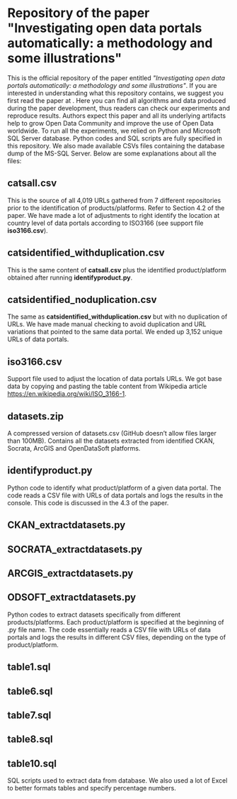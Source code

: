 # Repository of the paper "Investigating open data portals automatically: a methodology and some illustrations"
This is the official repository of the paper entitled _"Investigating open data portals automatically: a methodology and some illustrations"_. If you are interested in understanding what this repository contains, we suggest you first read the paper at <unpublished yet> .
Here you can find all algorithms and data produced during the paper development, thus readers can check our experiments and reproduce results. Authors expect this paper and all its underlying artifacts help to grow Open Data Community and improve the use of Open Data worldwide.
To run all the experiments, we relied on Python and Microsoft SQL Server database. Python codes and SQL scripts are fully specified in this repository. We also made available CSVs files containing the database dump of the MS-SQL Server. 
Below are some explanations about all the files:
## catsall.csv
This is the source of all 4,019 URLs gathered from 7 different repositories prior to the identification of products/platforms. Refer to Section 4.2 of the paper. We have made a lot of adjustments to right identify the location at country level of data portals according to ISO3166 (see support file **iso3166.csv**).
## catsidentified_withduplication.csv
This is the same content of **catsall.csv** plus the identified product/platform obtained after running **identifyproduct.py**. 
## catsidentified_noduplication.csv
The same as **catsidentified_withduplication.csv** but with no duplication of URLs. We have made manual checking to avoid duplication and URL variations that pointed to the same data portal. We ended up 3,152 unique URLs of data portals.
## iso3166.csv
Support file used to adjust the location of data portals URLs. We got base data by copying and pasting the table content from Wikipedia article https://en.wikipedia.org/wiki/ISO_3166-1.
## datasets.zip
A compressed version of datasets.csv (GitHub doesn’t allow files larger than 100MB).  Contains all the datasets extracted from identified CKAN, Socrata, ArcGIS and OpenDataSoft platforms. 
## identifyproduct.py
Python code to identify what product/platform of a given data portal. The code reads a CSV file with URLs of data portals and logs the results in the console. This code is discussed in the 4.3 of the paper.
## CKAN_extractdatasets.py
## SOCRATA_extractdatasets.py
## ARCGIS_extractdatasets.py 
## ODSOFT_extractdatasets.py
Python codes to extract datasets specifically from different products/platforms. Each product/platform is specified at the beginning of .py file name. The code essentially reads a CSV file with URLs of data portals and logs the results in different CSV files, depending on the type of product/platform.
## table1.sql
## table6.sql
## table7.sql
## table8.sql
## table10.sql
SQL scripts used to extract data from database. We also used a lot of Excel to better formats tables and specify percentage numbers.
